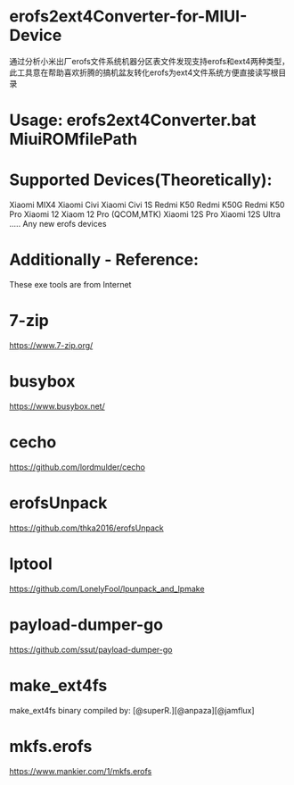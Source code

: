 # erofs2ext4Converter-for-MIUI-Device
通过分析小米出厂erofs文件系统机器分区表文件发现支持erofs和ext4两种类型，此工具意在帮助喜欢折腾的搞机盆友转化erofs为ext4文件系统方便直接读写根目录

# Usage: erofs2ext4Converter.bat MiuiROMfilePath


# Supported Devices(Theoretically):
Xiaomi MIX4
Xiaomi Civi
Xiaomi Civi 1S
Redmi K50
Redmi K50G
Redmi K50 Pro
Xiaomi 12
Xiaom 12 Pro (QCOM,MTK)
Xiaomi 12S Pro
Xiaomi 12S Ultra
.....
Any new erofs devices
	

# Additionally - Reference:
These exe tools are from Internet

# 7-zip
https://www.7-zip.org/


# busybox
https://www.busybox.net/

	
# cecho
https://github.com/lordmulder/cecho


# erofsUnpack
https://github.com/thka2016/erofsUnpack


# lptool
https://github.com/LonelyFool/lpunpack_and_lpmake


# payload-dumper-go
https://github.com/ssut/payload-dumper-go


# make_ext4fs
make_ext4fs binary compiled by: [@superR.][@anpaza][@jamflux]


# mkfs.erofs
https://www.mankier.com/1/mkfs.erofs
